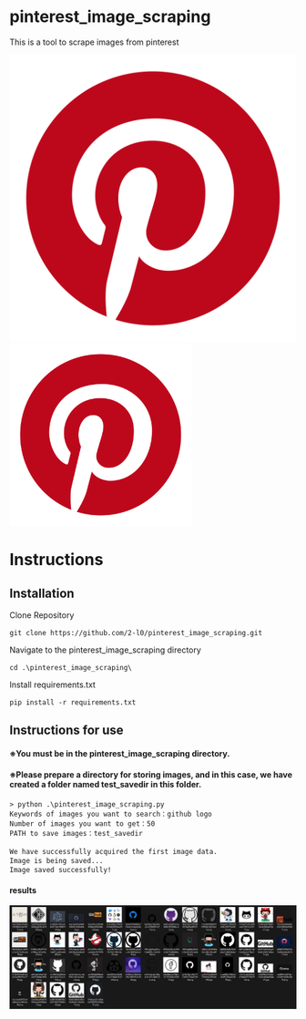 # pinterest_image_scraping
This is a tool to scrape images from pinterest

![pinterest logo](https://github.com/2-l0/pinterest_image_scraping/blob/main/Pinterest-logo.png?raw=true)
<img src="https://github.com/2-l0/pinterest_image_scraping/blob/main/Pinterest-logo.png?raw=true" width="320px">

# Instructions
## Installation
Clone Repository
```
git clone https://github.com/2-l0/pinterest_image_scraping.git
```
Navigate to the pinterest_image_scraping directory
```
cd .\pinterest_image_scraping\
```
Install requirements.txt
```
pip install -r requirements.txt
```
## Instructions for use
#### ※You must be in the pinterest_image_scraping directory.
#### ※Please prepare a directory for storing images, and in this case, we have created a folder named test_savedir in this folder.
```
> python .\pinterest_image_scraping.py
Keywords of images you want to search：github logo
Number of images you want to get：50
PATH to save images：test_savedir

We have successfully acquired the first image data.
Image is being saved...
Image saved successfully!
```
#### results
![result image](https://github.com/2-l0/pinterest_image_scraping/blob/main/results.png?raw=true)
